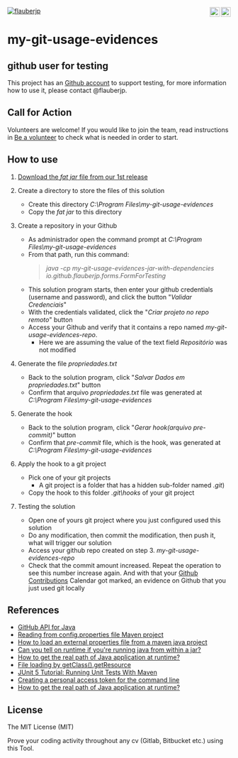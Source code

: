 [![flauberjp](https://circleci.com/gh/flauberjp/my-git-usage-evidences.svg?style=shield)](https://circleci.com/gh/flauberjp/my-git-usage-evidences/tree/master) <a href="translations/README.pt_br.md"><img align="right" src="https://emojipedia-us.s3.dualstack.us-west-1.amazonaws.com/thumbs/240/google/241/flag-brazil_1f1e7-1f1f7.png" width="22"></a> <a href="translations/README.md"><img align="right" src="https://emojipedia-us.s3.dualstack.us-west-1.amazonaws.com/thumbs/240/google/241/flag-united-states_1f1fa-1f1f8.png" width="22"></a>
# my-git-usage-evidences

## github user for testing

This project has an [Github account](https://github.com/mygitusageevicencesapp) to support testing, for more information how to use it, please contact @flauberjp.

## Call for Action
Volunteers are welcome! If you would like to join the team, read instructions in [Be a volunteer](CONTRIBUTING.md) to check what is needed in order to start.

## How to use

1. [Download the _fat jar_ file from our 1st release](https://github.com/flauberjp/my-git-usage-evidences/releases/tag/1.0-SNAPSHOT)

2. Create a directory to store the files of this solution
    * Create this directory _C:\Program Files\my-git-usage-evidences_
    * Copy the _fat jar_ to this directory

3. Create a repository in your Github
    * As administrador open the command 
    prompt at _C:\Program Files\my-git-usage-evidences_
    * From that path, run this 
    command: 
      > _java -cp my-git-usage-evidences-jar-with-dependencies io.github.flauberjp.forms.FormForTesting_
    * This solution program starts, then enter your github 
    credentials (username and password), and click the button "_Validar Credenciais_"
    * With the credentials validated, click the "_Criar projeto no repo remoto_" button
    * Access your Github and verify that it contains a repo named _my-git-usage-evidences-repo_. 
      * Here we are assuming the value of the text field _Repositório_ was not modified

4. Generate the file _propriedades.txt_
    * Back to the solution program, click "_Salvar Dados em propriedades.txt_" button
    * Confirm that arquivo _propriedades.txt_ file was generated 
    at _C:\Program Files\my-git-usage-evidences_

5. Generate the hook
    * Back to the solution program, click "_Gerar hook(arquivo pre-commit)_" button
    * Confirm that _pre-commit_ file, which is the hook, was generated 
    at _C:\Program Files\my-git-usage-evidences_

6. Apply the hook to a git project
    * Pick one of your git projects
      * A git project is a folder that has a hidden sub-folder named _.git_)
    * Copy the hook to this folder _.git\hooks_ of your git project

7. Testing the solution
    * Open one of yours git project where you just configured used this solution
    * Do any modification, then commit the modification, 
    then push it, what will trigger our solution
    * Access your github repo created on step 3. _my-git-usage-evidences-repo_
    * Check that the commit amount increased. 
    Repeat the operation to see this 
    number increase again. And with that your 
    [Github Contributions](https://help.github.com/en/github/setting-up-and-managing-your-github-profile/viewing-contributions-on-your-profile#contributions-calendar) 
    Calendar got marked, an evidence on Github that you just used git locally

## References
- [GitHub API for Java](https://github-api.kohsuke.org/)
- [Reading from config.properties file Maven project](https://stackoverflow.com/questions/35008377/reading-from-config-properties-file-maven-project)
- [How to load an external properties file from a maven java project](https://stackoverflow.com/questions/34712885/how-to-load-an-external-properties-file-from-a-maven-java-project)
- [Can you tell on runtime if you're running java from within a jar?](https://stackoverflow.com/questions/482560/can-you-tell-on-runtime-if-youre-running-java-from-within-a-jar)
- [How to get the real path of Java application at runtime?](https://stackoverflow.com/questions/4032957/how-to-get-the-real-path-of-java-application-at-runtime)
- [File loading by getClass().getResource](https://stackoverflow.com/questions/14089146/file-loading-by-getclass-getresource)
- [JUnit 5 Tutorial: Running Unit Tests With Maven](https://www.petrikainulainen.net/programming/testing/junit-5-tutorial-running-unit-tests-with-maven/)
- [Creating a personal access token for the command line](https://help.github.com/en/github/authenticating-to-github/creating-a-personal-access-token-for-the-command-line)
- [How to get the real path of Java application at runtime?](https://stackoverflow.com/a/43553093/6771132)

## License
The MIT License (MIT)

Prove your coding activity throughout any cv (Gitlab, Bitbucket etc.)  using this Tool. 

